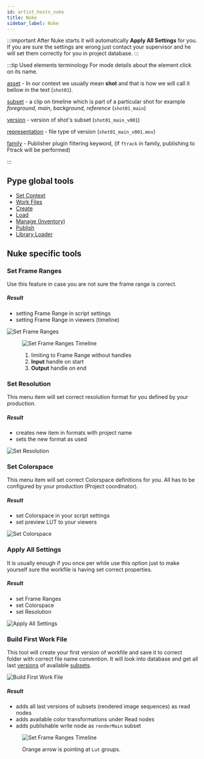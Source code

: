 ```yaml
---
id: artist_hosts_nuke
title: Nuke
sidebar_label: Nuke
---
```


:::important
After Nuke starts it will automatically **Apply All Settings** for you. If you are sure the settings are wrong just contact your supervisor and he will set them correctly for you in project database.
:::

:::tip Used elements terminology
For mode details about the element click on its name.

[asset](artist_concepts.md#asset) - In our context we usually mean **shot** and that is how we will call it bellow in the text (`shot01`).

[subset](artist_concepts.md#subset) - a clip on timeline which is part of a particular shot for example _foreground_, _main_, _background_, _reference_ (`shot01_main`)

[version](artist_concepts.md#version) - version of shot's subset (`shot01_main_v001`)

[representation](artist_concepts.md#representation) - file type of version (`shot01_main_v001.mov`)

[family](artist_concepts.md#family) - Publisher plugin filtering keyword, (if `ftrack` in family, publishing to Ftrack will be performed)

:::

## Pype global tools

-   [Set Context](artist_tools.md#set-context)
-   [Work Files](artist_tools.md#workfiles)
-   [Create](artist_tools.md#creator)
-   [Load](artist_tools.md#loader)
-   [Manage (Inventory)](artist_tools.md#inventory)
-   [Publish](artist_tools.md#publisher)
-   [Library Loader](artist_tools.md#library-loader)

## Nuke specific tools

### Set Frame Ranges

<div class="ImagePanel" data-image-align='right'>
<div class="ImagePanel.content">

Use this feature in case you are not sure the frame range is correct.

##### Result

-   setting Frame Range in script settings
-   setting Frame Range in viewers (timeline)

</div>
<div class="ImagePanel.image Screenshot">

![Set Frame Ranges](assets/nuke_setFrameRanges.png)

</div>
</div>

<div class="ImagePanel.image Screenshot">

<figure>

![Set Frame Ranges Timeline](assets/nuke_setFrameRanges_timeline.png)

<figcaption>

1.  limiting to Frame Range without handles
2.  **Input** handle on start
3.  **Output** handle on end

</figcaption>
</figure>

</div>

### Set Resolution

<div class="ImagePanel" data-image-align='right'>
<div class="ImagePanel.content">

This menu item will set correct resolution format for you defined by your production.

##### Result

-   creates new item in formats with project name
-   sets the new format as used

</div>
<div class="ImagePanel.image Screenshot">

![Set Resolution](assets/nuke_setResolution.png)

</div>
</div>

### Set Colorspace

<div class="ImagePanel" data-image-align='right'>
<div class="ImagePanel.content">

This menu item will set correct Colorspace definitions for you. All has to be configured by your production (Project coordinator).

##### Result

-   set Colorspace in your script settings
-   set preview LUT to your viewers

</div>
<div class="ImagePanel.image Screenshot">

![Set Colorspace](assets/nuke_setColorspace.png)

</div>
</div>

### Apply All Settings

<div class="ImagePanel" data-image-align='right'>
<div class="ImagePanel.content">

It is usually enough if you once per while use this option just to make yourself sure the workfile is having set correct properties.

##### Result

-   set Frame Ranges
-   set Colorspace
-   set Resolution

</div>
<div class="ImagePanel.image Screenshot">

![Apply All Settings](assets/nuke_applyAllSettings.png)

</div>
</div>

### Build First Work File

<div class="ImagePanel" data-image-align='right'>
<div class="ImagePanel.content">

This tool will create your first version of workfile and save it to correct folder with correct file name convention. It will look into database and get all last [versions](artist_concepts.md#version) of available [subsets](artist_concepts.md#subset).

</div>
<div class="ImagePanel.image Screenshot">

![Build First Work File](assets/nuke_buildFirstWorkfile.png)

</div>
</div>

##### Result

<div class="ImagePanel" data-image-align='left'>
<div class="ImagePanel.content">

-   adds all last versions of subsets (rendered image sequences) as read nodes
-   adds available color transformations under Read nodes
-   adds publishable write node as `renderMain` subset

</div>
<div class="ImagePanel.image Screenshot">

<figure>

![Set Frame Ranges Timeline](assets/nuke_autoBuild.png)

<figcaption>

Orange arrow is pointing at `Lut` groups.

</figcaption>
</figure>
</div>
</div>

